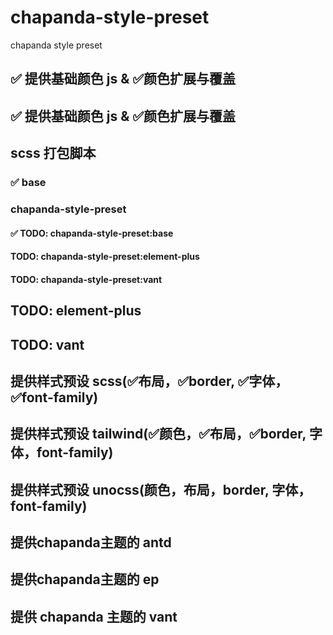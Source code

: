 # chapanda-style-preset
chapanda style preset

## ✅ 提供基础颜色 js & ✅颜色扩展与覆盖
## ✅ 提供基础颜色 js & ✅颜色扩展与覆盖

## scss 打包脚本
### ✅ base
###  chapanda-style-preset
#### ✅ TODO: chapanda-style-preset:base
#### TODO: chapanda-style-preset:element-plus
#### TODO: chapanda-style-preset:vant
## TODO: element-plus
## TODO: vant


## 提供样式预设 scss(✅布局，✅border, ✅字体，✅font-family)
## 提供样式预设 tailwind(✅颜色，✅布局，✅border, 字体，font-family)
## 提供样式预设 unocss(颜色，布局，border, 字体，font-family)

## 提供chapanda主题的 antd

## 提供chapanda主题的 ep
## 提供 chapanda 主题的 vant
